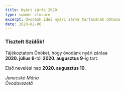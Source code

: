 ```yaml
---
title: Nyári zárás 2020
type: summer-closure
excerpt: Óvodánk idei nyári zárva tartásának dátuma
date: 2020-02-06
---
```


### Tisztelt Szülők!

Tájékoztatom Önöket, hogy óvodánk nyári zárása
<br>
**2020. július 6**-tól **2020. augusztus 9**-ig tart.

Első nevelési nap **2020. augusztus 10**.

*Janecskó Mária*<br>
*Óvodavezető*